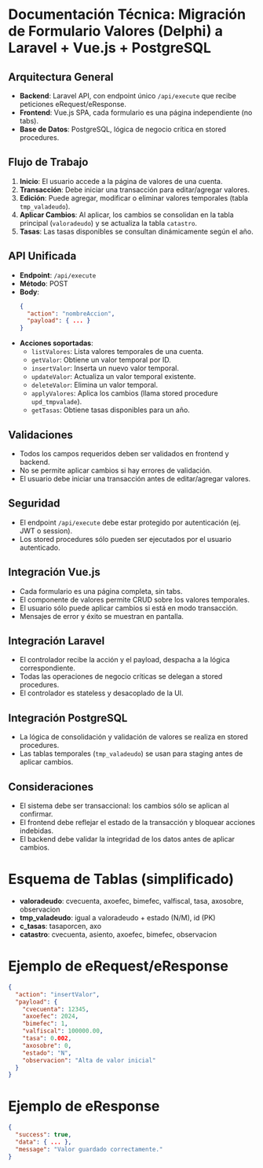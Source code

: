 # Documentación Técnica: Migración de Formulario Valores (Delphi) a Laravel + Vue.js + PostgreSQL

## Arquitectura General
- **Backend**: Laravel API, con endpoint único `/api/execute` que recibe peticiones eRequest/eResponse.
- **Frontend**: Vue.js SPA, cada formulario es una página independiente (no tabs).
- **Base de Datos**: PostgreSQL, lógica de negocio crítica en stored procedures.

## Flujo de Trabajo
1. **Inicio**: El usuario accede a la página de valores de una cuenta.
2. **Transacción**: Debe iniciar una transacción para editar/agregar valores.
3. **Edición**: Puede agregar, modificar o eliminar valores temporales (tabla `tmp_valadeudo`).
4. **Aplicar Cambios**: Al aplicar, los cambios se consolidan en la tabla principal (`valoradeudo`) y se actualiza la tabla `catastro`.
5. **Tasas**: Las tasas disponibles se consultan dinámicamente según el año.

## API Unificada
- **Endpoint**: `/api/execute`
- **Método**: POST
- **Body**:
  ```json
  {
    "action": "nombreAccion",
    "payload": { ... }
  }
  ```
- **Acciones soportadas**:
  - `listValores`: Lista valores temporales de una cuenta.
  - `getValor`: Obtiene un valor temporal por ID.
  - `insertValor`: Inserta un nuevo valor temporal.
  - `updateValor`: Actualiza un valor temporal existente.
  - `deleteValor`: Elimina un valor temporal.
  - `applyValores`: Aplica los cambios (llama stored procedure `upd_tmpvalade`).
  - `getTasas`: Obtiene tasas disponibles para un año.

## Validaciones
- Todos los campos requeridos deben ser validados en frontend y backend.
- No se permite aplicar cambios si hay errores de validación.
- El usuario debe iniciar una transacción antes de editar/agregar valores.

## Seguridad
- El endpoint `/api/execute` debe estar protegido por autenticación (ej. JWT o session).
- Los stored procedures sólo pueden ser ejecutados por el usuario autenticado.

## Integración Vue.js
- Cada formulario es una página completa, sin tabs.
- El componente de valores permite CRUD sobre los valores temporales.
- El usuario sólo puede aplicar cambios si está en modo transacción.
- Mensajes de error y éxito se muestran en pantalla.

## Integración Laravel
- El controlador recibe la acción y el payload, despacha a la lógica correspondiente.
- Todas las operaciones de negocio críticas se delegan a stored procedures.
- El controlador es stateless y desacoplado de la UI.

## Integración PostgreSQL
- La lógica de consolidación y validación de valores se realiza en stored procedures.
- Las tablas temporales (`tmp_valadeudo`) se usan para staging antes de aplicar cambios.

## Consideraciones
- El sistema debe ser transaccional: los cambios sólo se aplican al confirmar.
- El frontend debe reflejar el estado de la transacción y bloquear acciones indebidas.
- El backend debe validar la integridad de los datos antes de aplicar cambios.

# Esquema de Tablas (simplificado)
- **valoradeudo**: cvecuenta, axoefec, bimefec, valfiscal, tasa, axosobre, observacion
- **tmp_valadeudo**: igual a valoradeudo + estado (N/M), id (PK)
- **c_tasas**: tasaporcen, axo
- **catastro**: cvecuenta, asiento, axoefec, bimefec, observacion

# Ejemplo de eRequest/eResponse
```json
{
  "action": "insertValor",
  "payload": {
    "cvecuenta": 12345,
    "axoefec": 2024,
    "bimefec": 1,
    "valfiscal": 100000.00,
    "tasa": 0.002,
    "axosobre": 0,
    "estado": "N",
    "observacion": "Alta de valor inicial"
  }
}
```

# Ejemplo de eResponse
```json
{
  "success": true,
  "data": { ... },
  "message": "Valor guardado correctamente."
}
```
